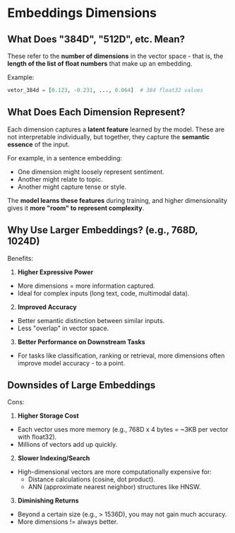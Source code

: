 # Embeddings Dimensions

## What Does "384D", "512D", etc. Mean?

These refer to the **number of dimensions** in the vector space - that is, the **length of the list of float numbers** that make up an embedding.

Example:

```python
vetor_384d = [0.123, -0.231, ..., 0.064]  # 384 float32 values
```

## What Does Each Dimension Represent?

Each dimension captures a **latent feature** learned by the model. These are not interpretable individually, but together, they capture the **semantic essence** of the input.

For example, in a sentence embedding:
- One dimension might loosely represent sentiment.
- Another might relate to topic.
- Another might capture tense or style.

The **model learns these features** during training, and higher dimensionality gives it **more "room" to represent complexity**.

## Why Use Larger Embeddings? (e.g., 768D, 1024D)

Benefits:

1. **Higher Expressive Power**
- More dimensions = more information captured.
- Ideal for complex inputs (long text, code, multimodal data).

2. **Improved Accuracy**
- Better semantic distinction between similar inputs.
- Less "overlap" in vector space.

3. **Better Performance on Downstream Tasks**
- For tasks like classification, ranking or retrieval, more dimensions often improve model accuracy - to a point.

## Downsides of Large Embeddings

Cons:

1. **Higher Storage Cost**
- Each vector uses more memory (e.g., 768D x 4 bytes = ~3KB per vector with float32).
- Millions of vectors add up quickly.

2. **Slower Indexing/Search**
- High-dimensional vectors are more computationally expensive for:
    - Distance calculations (cosine, dot product).
    - ANN (approximate nearest neighbor) structures like HNSW.

3. **Diminishing Returns**
- Beyond a certain size (e.g., > 1536D), you may not gain much accuracy.
- More dimensions != always better.

